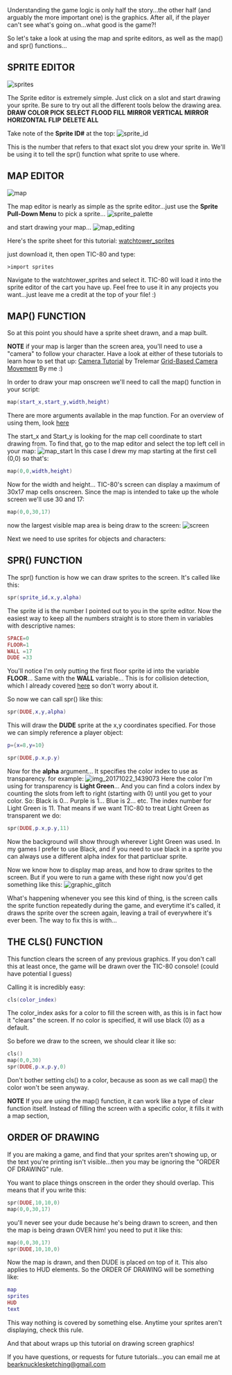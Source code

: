 Understanding the game logic is only half the story...the other half (and arguably the more important one) is the graphics.
After all, if the player can't see what's going on...what good is the game?!

So let's take a look at using the map and sprite editors, as well as the map() and spr() functions...

## SPRITE EDITOR
![sprites](https://user-images.githubusercontent.com/32113404/31863785-6170da18-b718-11e7-9ea1-69fa9cd80f7f.gif)

The Sprite editor is extremely simple. Just click on a slot and start drawing your sprite.
Be sure to try out all the different tools below the drawing area.
**DRAW**
**COLOR PICK**
**SELECT**
**FLOOD FILL**
**MIRROR VERTICAL**
**MIRROR HORIZONTAL**
**FLIP**
**DELETE ALL**

Take note of the **Sprite ID#** at the top:
![sprite_id](https://user-images.githubusercontent.com/32113404/31864407-74a33ea0-b722-11e7-9808-f2dfdc6409c8.jpg)

This is the number that refers to that exact slot you drew your sprite in.
We'll be using it to tell the spr() function what sprite to use where.

## MAP EDITOR
![map](https://user-images.githubusercontent.com/32113404/31863788-74bd9408-b718-11e7-9337-e896c253a975.gif)

The map editor is nearly as simple as the sprite editor...just use the **Sprite Pull-Down Menu** to pick a sprite...
![sprite_palette](https://user-images.githubusercontent.com/32113404/31864409-817320a0-b722-11e7-9678-9bf978044052.jpg)

and start drawing your map...
![map_editing](https://user-images.githubusercontent.com/32113404/31864412-9bd2a5d8-b722-11e7-9967-7f474e20a247.gif)

Here's the sprite sheet for this tutorial:
[watchtower_sprites](https://user-images.githubusercontent.com/32113404/31864649-8f9da002-b726-11e7-9c8f-c5a00b0c0e90.gif)

just download it, then open TIC-80 and type:

    >import sprites

Navigate to the watchtower_sprites and select it.
TIC-80 will load it into the sprite editor of the cart you have up.
Feel free to use it in any projects you want...just leave me a credit at the top of your file! :)
## MAP() FUNCTION
So at this point you should have a sprite sheet drawn, and a map built.

**NOTE**
if your map is larger than the screen area, you'll need to use a "camera" to follow your character.
Have a look at either of these tutorials to learn how to set that up:
[Camera Tutorial](https://github.com/nesbox/TIC-80/wiki/Camera-tutorial) by Trelemar
[Grid-Based Camera Movement](https://github.com/nesbox/TIC-80/wiki/Grid-based-Camera-Movement) By me :)

In order to draw your map onscreen we'll need to call the map() function in your script:
``` lua
map(start_x,start_y,width,height)
```
There are more arguments available in the map function. For an overview of using them, look [here](https://github.com/nesbox/TIC-80/wiki/map)

The start_x and Start_y is looking for the map cell coordinate to start drawing from.
To find that, go to the map editor and select the top left cell in your map:
![map_start](https://user-images.githubusercontent.com/32113404/31864820-fb6b52c2-b729-11e7-8fac-55c2f5f084de.jpg)
In this case I drew my map starting at the first cell (0,0) so that's:
```lua
map(0,0,width,height)
```
Now for the width and height...
TIC-80's screen can display a maximum of 30x17 map cells onscreen.
Since the map is intended to take up the whole screen we'll use 30 and 17:
```lua
map(0,0,30,17)
```
now the largest visible map area is being draw to the screen:
![screen](https://user-images.githubusercontent.com/32113404/31864841-6e0533fc-b72a-11e7-87a4-a1f17fbe8216.gif)

Next we need to use sprites for objects and characters:

## SPR() FUNCTION
The spr() function is how we can draw sprites to the screen.
It's called like this:
``` lua
spr(sprite_id,x,y,alpha)
```
The sprite id is the number I pointed out to you in the sprite editor.
Now the easiest way to keep all the numbers straight is to store them in variables with descriptive names:
``` lua
SPACE=0
FLOOR=1
WALL =17
DUDE =33
```
You'll notice I'm only putting the first floor sprite id into the variable **FLOOR**...
Same with the **WALL** variable...
This is for collision detection, which I already covered [here](https://github.com/nesbox/TIC-80/wiki/Simple-Collision-Detection) so don't worry about it.

So now we can call spr() like this:
``` lua
spr(DUDE,x,y,alpha)
```
This will draw the **DUDE** sprite at the x,y coordinates specified.
For those we can simply reference a player object:
```lua
p={x=8,y=10}

spr(DUDE,p.x,p.y)
```
Now for the **alpha** argument...
It specifies the color index to use as transparency.
for example:
![img_20171022_1439073](https://user-images.githubusercontent.com/32113404/31865612-2c59e0c6-b737-11e7-9255-6d57f8ec02ff.jpg)
Here the color I'm using for transparency is **Light Green**...
And you can find a colors index by counting the slots from left to right (starting with 0) until you get to your color. So:
Black is 0...
Purple is 1...
Blue is 2...
etc.
The index number for Light Green is 11. That means if we want TIC-80 to treat Light Green as transparent we do:
``` lua
spr(DUDE,p.x,p.y,11)
```
Now the background will show through wherever Light Green was used.
In my games I prefer to use Black, and if you need to use black in a sprite you can always use a different alpha index for that particluar sprite.

Now we know how to display map areas, and how to draw sprites to the screen. But if you were to run a game with these right now you'd get something like this:
![graphic_glitch](https://user-images.githubusercontent.com/32113404/31865747-7495326c-b739-11e7-85dd-3052567894c8.gif)

What's happening whenever you see this kind of thing, is the screen calls the sprite function repeatedly during   the game, and everytime it's called, it draws the sprite over the screen again, leaving a trail of everywhere it's ever been. The way to fix this is with...

## THE CLS() FUNCTION
This function clears the screen of any previous graphics. If you don't call this at least once, the game will be drawn over the TIC-80 console!
(could have potential I guess)

Calling it is incredibly easy:
``` lua
cls(color_index)
```
The color_index asks for a color to fill the screen with, as this is in fact how it "clears" the screen.
If no color is specified, it will use black (0) as a default.

So before we draw to the screen, we should clear it like so:
``` lua
cls()
map(0,0,30)
spr(DUDE,p.x,p.y,0)
```
Don't bother setting cls() to a color, because as soon as we call map() the color won't be seen anyway.

**NOTE**
If you are using the map() function, it can work like a type of clear function itself.
Instead of filling the screen with a specific color, it fills it with a map section,

## ORDER OF DRAWING
If you are making a game, and find that your sprites aren't showing up, or the text you're printing isn't visible...then you may be ignoring the "ORDER OF DRAWING" rule.

You want to place things onscreen in the order they should overlap.
This means that if you write this:
``` lua
spr(DUDE,10,10,0)
map(0,0,30,17)
```
you'll never see your dude because he's being drawn to screen, and then the map is being drawn OVER him!
you need to put it like this:
``` lua
map(0,0,30,17)
spr(DUDE,10,10,0)
```
Now the map is drawn, and then DUDE is placed on top of it.
This also applies to HUD elements.
So the ORDER OF DRAWING will be something like:
``` lua
map
sprites
HUD
text
```
This way nothing is covered by something else.
Anytime your sprites aren't displaying, check this rule.

And that about wraps up this tutorial on drawing screen graphics!

If you have questions, or requests for future tutorials...you can email me at bearknucklesketching@gmail.com